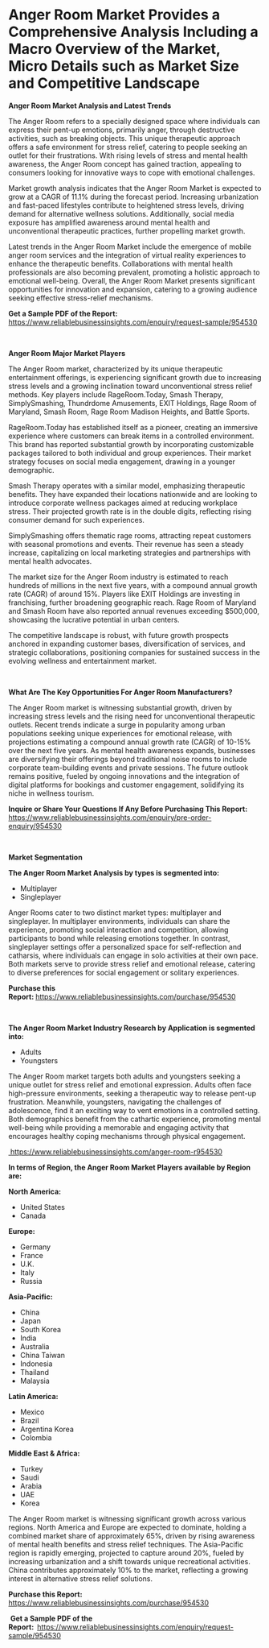 <p><h1>Anger Room Market Provides a Comprehensive Analysis Including a Macro Overview of the Market, Micro Details such as Market Size and Competitive Landscape</h1></p><p><strong>Anger Room Market Analysis and Latest Trends</strong></p>
<p><p>The Anger Room refers to a specially designed space where individuals can express their pent-up emotions, primarily anger, through destructive activities, such as breaking objects. This unique therapeutic approach offers a safe environment for stress relief, catering to people seeking an outlet for their frustrations. With rising levels of stress and mental health awareness, the Anger Room concept has gained traction, appealing to consumers looking for innovative ways to cope with emotional challenges.</p><p>Market growth analysis indicates that the Anger Room Market is expected to grow at a CAGR of 11.1% during the forecast period. Increasing urbanization and fast-paced lifestyles contribute to heightened stress levels, driving demand for alternative wellness solutions. Additionally, social media exposure has amplified awareness around mental health and unconventional therapeutic practices, further propelling market growth. </p><p>Latest trends in the Anger Room Market include the emergence of mobile anger room services and the integration of virtual reality experiences to enhance the therapeutic benefits. Collaborations with mental health professionals are also becoming prevalent, promoting a holistic approach to emotional well-being. Overall, the Anger Room Market presents significant opportunities for innovation and expansion, catering to a growing audience seeking effective stress-relief mechanisms.</p></p>
<p><strong>Get a Sample PDF of the Report:&nbsp;</strong> <a href="https://www.reliablebusinessinsights.com/enquiry/request-sample/954530?utm_campaign=63&utm_medium=2&utm_source=Github&utm_content=ia&utm_term=18042025&utm_id=anger-room">https://www.reliablebusinessinsights.com/enquiry/request-sample/954530</a></p>
<p>&nbsp;</p>
<p><strong>Anger Room Major Market Players</strong></p>
<p><p>The Anger Room market, characterized by its unique therapeutic entertainment offerings, is experiencing significant growth due to increasing stress levels and a growing inclination toward unconventional stress relief methods. Key players include RageRoom.Today, Smash Therapy, SimplySmashing, Thundrdome Amusements, EXIT Holdings, Rage Room of Maryland, Smash Room, Rage Room Madison Heights, and Battle Sports.</p><p>RageRoom.Today has established itself as a pioneer, creating an immersive experience where customers can break items in a controlled environment. This brand has reported substantial growth by incorporating customizable packages tailored to both individual and group experiences. Their market strategy focuses on social media engagement, drawing in a younger demographic.</p><p>Smash Therapy operates with a similar model, emphasizing therapeutic benefits. They have expanded their locations nationwide and are looking to introduce corporate wellness packages aimed at reducing workplace stress. Their projected growth rate is in the double digits, reflecting rising consumer demand for such experiences.</p><p>SimplySmashing offers thematic rage rooms, attracting repeat customers with seasonal promotions and events. Their revenue has seen a steady increase, capitalizing on local marketing strategies and partnerships with mental health advocates.</p><p>The market size for the Anger Room industry is estimated to reach hundreds of millions in the next five years, with a compound annual growth rate (CAGR) of around 15%. Players like EXIT Holdings are investing in franchising, further broadening geographic reach. Rage Room of Maryland and Smash Room have also reported annual revenues exceeding $500,000, showcasing the lucrative potential in urban centers.</p><p>The competitive landscape is robust, with future growth prospects anchored in expanding customer bases, diversification of services, and strategic collaborations, positioning companies for sustained success in the evolving wellness and entertainment market.</p></p>
<p>&nbsp;</p>
<p><strong>What Are The Key Opportunities For Anger Room Manufacturers?</strong></p>
<p><p>The Anger Room market is witnessing substantial growth, driven by increasing stress levels and the rising need for unconventional therapeutic outlets. Recent trends indicate a surge in popularity among urban populations seeking unique experiences for emotional release, with projections estimating a compound annual growth rate (CAGR) of 10-15% over the next five years. As mental health awareness expands, businesses are diversifying their offerings beyond traditional noise rooms to include corporate team-building events and private sessions. The future outlook remains positive, fueled by ongoing innovations and the integration of digital platforms for bookings and customer engagement, solidifying its niche in wellness tourism.</p></p>
<p><strong>Inquire or Share Your Questions If Any Before Purchasing This Report:</strong> <a href="https://www.reliablebusinessinsights.com/enquiry/pre-order-enquiry/954530?utm_campaign=63&utm_medium=2&utm_source=Github&utm_content=ia&utm_term=18042025&utm_id=anger-room">https://www.reliablebusinessinsights.com/enquiry/pre-order-enquiry/954530</a></p>
<p>&nbsp;</p>
<p><strong>Market Segmentation</strong></p>
<p><strong>The Anger Room Market Analysis by types is segmented into:</strong></p>
<p><ul><li>Multiplayer</li><li>Singleplayer</li></ul></p>
<p><p>Anger Rooms cater to two distinct market types: multiplayer and singleplayer. In multiplayer environments, individuals can share the experience, promoting social interaction and competition, allowing participants to bond while releasing emotions together. In contrast, singleplayer settings offer a personalized space for self-reflection and catharsis, where individuals can engage in solo activities at their own pace. Both markets serve to provide stress relief and emotional release, catering to diverse preferences for social engagement or solitary experiences.</p></p>
<p><strong>Purchase this Report:&nbsp;</strong><a href="https://www.reliablebusinessinsights.com/purchase/954530?utm_campaign=63&utm_medium=2&utm_source=Github&utm_content=ia&utm_term=18042025&utm_id=anger-room">https://www.reliablebusinessinsights.com/purchase/954530</a></p>
<p>&nbsp;</p>
<p><strong>The Anger Room Market Industry Research by Application is segmented into:</strong></p>
<p><ul><li>Adults</li><li>Youngsters</li></ul></p>
<p><p>The Anger Room market targets both adults and youngsters seeking a unique outlet for stress relief and emotional expression. Adults often face high-pressure environments, seeking a therapeutic way to release pent-up frustration. Meanwhile, youngsters, navigating the challenges of adolescence, find it an exciting way to vent emotions in a controlled setting. Both demographics benefit from the cathartic experience, promoting mental well-being while providing a memorable and engaging activity that encourages healthy coping mechanisms through physical engagement.</p></p>
<p><a href="https://www.reliablebusinessinsights.com/anger-room-r954530?utm_campaign=63&utm_medium=2&utm_source=Github&utm_content=ia&utm_term=18042025&utm_id=anger-room">&nbsp;https://www.reliablebusinessinsights.com/anger-room-r954530</a></p>
<p><strong>In terms of Region, the Anger Room Market Players available by Region are:</strong></p>
<p>
    <p> <strong> North America: </strong>
        <ul>
            <li>United States</li>
            <li>Canada</li>
        </ul>
        </p> 
    <p> <strong> Europe: </strong>
        <ul>
            <li>Germany</li>
            <li>France</li>
            <li>U.K.</li>
            <li>Italy</li>
            <li>Russia</li>
        </ul>
        </p> 
    <p> <strong> Asia-Pacific: </strong>
        <ul>
            <li>China</li>
            <li>Japan</li>
            <li>South Korea</li>
            <li>India</li>
            <li>Australia</li>
            <li>China Taiwan</li>
            <li>Indonesia</li>
            <li>Thailand</li>
            <li>Malaysia</li>
        </ul>
        </p> 
    <p> <strong> Latin America: </strong>
        <ul>
            <li>Mexico</li>
            <li>Brazil</li>
            <li>Argentina Korea</li>
            <li>Colombia</li>
        </ul>
        </p> 
    <p> <strong> Middle East & Africa: </strong>
        <ul>
            <li>Turkey</li>
            <li>Saudi</li>
            <li>Arabia</li>
            <li>UAE</li>
            <li>Korea</li>
        </ul>
    </p>
    </p>
<p><p>The Anger Room market is witnessing significant growth across various regions. North America and Europe are expected to dominate, holding a combined market share of approximately 65%, driven by rising awareness of mental health benefits and stress relief techniques. The Asia-Pacific region is rapidly emerging, projected to capture around 20%, fueled by increasing urbanization and a shift towards unique recreational activities. China contributes approximately 10% to the market, reflecting a growing interest in alternative stress relief solutions.</p></p>
<p><strong>Purchase this Report: </strong><a href="https://www.reliablebusinessinsights.com/purchase/954530?utm_campaign=63&utm_medium=2&utm_source=Github&utm_content=ia&utm_term=18042025&utm_id=anger-room">https://www.reliablebusinessinsights.com/purchase/954530</a></p>
<p>&nbsp;<strong>Get a Sample PDF of the Report:&nbsp;&nbsp;</strong><a href="https://www.reliablebusinessinsights.com/enquiry/request-sample/954530?utm_campaign=63&utm_medium=2&utm_source=Github&utm_content=ia&utm_term=18042025&utm_id=anger-room">https://www.reliablebusinessinsights.com/enquiry/request-sample/954530</a></p>
<p><strong></strong></p>
<p><p></p><p></p><p></p></p>